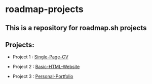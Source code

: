 <h1> roadmap-projects </h1>

<h2>This is a repository for roadmap.sh projects</h2>

<h2> Projects: </h2>

-   Project 1 : [Single-Page-CV](https://roadmap.sh/projects/single-page-cv)

-   Project 2 : [Basic-HTML-Website](https://roadmap.sh/projects/basic-html-website)

-   Project 3 : [Personal-Portfolio](https://roadmap.sh/projects/portfolio-website)
